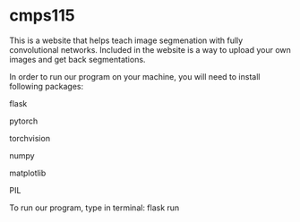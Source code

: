 # cmps115
This is a website that helps teach image segmenation with fully convolutional networks. Included in the website is a way to upload your own images and get back segmentations.

In order to run our program on your machine, you will need to install following packages: 
  
  flask
  
  pytorch
  
  torchvision
  
  numpy
  
  matplotlib
  
  PIL
  
To run our program, type in terminal: flask run 
  
